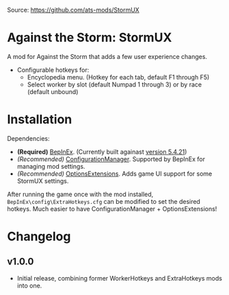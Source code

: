 Source: https://github.com/ats-mods/StormUX

# Against the Storm: StormUX

A mod for Against the Storm that adds a few user experience changes.
* Configurable hotkeys for:
	* Encyclopedia menu. (Hotkey for each tab, default F1 through F5)
	* Select worker by slot (default Numpad 1 through 3) or by race (default unbound)

# Installation

Dependencies:
* **(Required)** [BepInEx](https://github.com/BepInEx). (Currently built againast [version 5.4.21](https://github.com/BepInEx/BepInEx/releases/tag/v5.4.21))
* _(Recommended)_ [ConfigurationManager](https://github.com/BepInEx/BepInEx.ConfigurationManager). Supported by BepInEx for managing mod settings.
* _(Recommended)_ [OptionsExtensions](https://github.com/ats-mods/OptionsExtensions). Adds game UI support for some StormUX settings.

After running the game once with the mod installed,
`BepInEx\config\ExtraHotkeys.cfg` can be modified to set the desired hotkeys.
Much easier to have ConfigurationManager + OptionsExtensions!

# Changelog

## v1.0.0

* Initial release, combining former WorkerHotkeys and ExtraHotkeys mods into one.